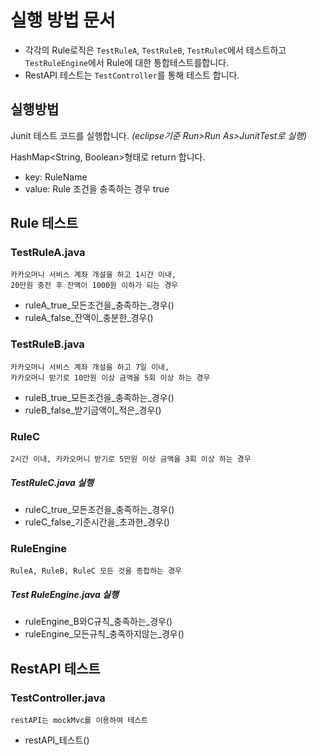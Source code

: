 # 실행 방법 문서

- 각각의 Rule로직은 `TestRuleA`, `TestRuleB`, `TestRuleC`에서 테스트하고 `TestRuleEngine`에서 Rule에 대한 통합테스트를합니다.<br/>
- RestAPI 테스트는 `TestController`를 통해 테스트 합니다.

## 실행방법
Junit 테스트 코드를 실행합니다. *(eclipse기준 Run>Run As>JunitTest로 실행)*
  
HashMap\<String, Boolean>형태로 return 합니다. 

- key: RuleName
- value: Rule 조건을 충족하는 경우 true
  
## Rule 테스트
### TestRuleA.java

```
카카오머니 서비스 계좌 개설을 하고 1시간 이내, 
20만원 충전 후 잔액이 1000원 이하가 되는 경우
```

- ruleA\_true_모든조건을\_충족하는\_경우()
- ruleA\_false_잔액이\_충분한\_경우()



### TestRuleB.java

```
카카오머니 서비스 계좌 개설을 하고 7일 이내, 
카카오머니 받기로 10만원 이상 금액을 5회 이상 하는 경우
```

- ruleB\_true_모든조건을\_충족하는\_경우()
- ruleB\_false_받기금액이\_적은\_경우()

### RuleC

```
2시간 이내, 카카오머니 받기로 5만원 이상 금액을 3회 이상 하는 경우
```

##### TestRuleC.java 실행

- ruleC\_true_모든조건을\_충족하는\_경우()
- ruleC\_false_기준시간을\_초과한\_경우()


### RuleEngine

```
RuleA, RuleB, RuleC 모든 것을 종합하는 경우
```

##### Test RuleEngine.java 실행

- ruleEngine_B와C규칙\_충족하는\_경우()
- ruleEngine_모든규칙\_충족하지않는\_경우()



## RestAPI 테스트
### TestController.java
```
restAPI는 mockMvc를 이용하여 테스트	
```
- restAPI_테스트()




